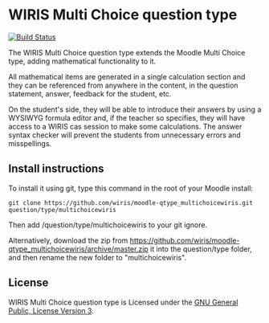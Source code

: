 # WIRIS Multi Choice question type
[![Build Status](https://travis-ci.org/wiris/moodle-qtype_multichoicewiris.svg?branch=master)](https://travis-ci.org/wiris/moodle-qtype_multichoicewiris)

The WIRIS Multi Choice question type extends the Moodle Multi Choice type, adding mathematical functionality to it.

All mathematical items are generated in a single calculation section and they can be referenced from anywhere in the content, in the question statement, answer, feedback for the student, etc.

On the student's side, they will be able to introduce their answers by using a WYSIWYG formula editor and, if the teacher so specifies, they will have access to a WIRIS cas session to make some calculations. The answer syntax checker will prevent the students from unnecessary errors and misspellings.

## Install instructions

To install it using git, type this command in the root of your Moodle install:
```
git clone https://github.com/wiris/moodle-qtype_multichoicewiris.git question/type/multichoicewiris
```
Then add /question/type/multichoicewiris to your git ignore.

Alternatively, download the zip from <https://github.com/wiris/moodle-qtype_multichoicewiris/archive/master.zip> it into the question/type folder, and then rename the new folder to "multichoicewiris".

## License

WIRIS Multi Choice question type is Licensed under the [GNU General Public, License Version 3](https://www.gnu.org/licenses/gpl-3.0.en.html).
